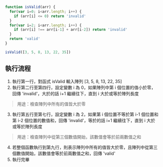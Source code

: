 ``` js
function isValid(arr) {
  for(var i=0; i<arr.length; i++) {
    if (arr[i] <= 0) return 'invalid'
  }
  for(var i=2; i<arr.length; i++) {
    if (arr[i] !== arr[i-1] + arr[i-2]) return 'invalid'
  }
  return 'valid'
}

isValid([3, 5, 8, 13, 22, 35])
```

## 執行流程
1. 執行第一行，對函式 isValid 輸入陣列 [3, 5, 8, 13, 22, 35]
2. 執行第二行至第四行，設定變數 i 為 0，如果陣列中第 i 個位置的值小於零，回傳 'invalid'，大於的話 i+1 繼續往下，直到 i 大於或等於陣列長度
>用途：檢查陣列中所有的值皆大於零
3. 執行第五行至第七行，設定變數 i 為 2，如果第 i 個位置不等於第 i-1 個位置和第 i-2 個位置的數值和，回傳 'invalid'，等於的話 i+1 繼續往下，直到 i 大於或等於陣列長度
>用途：檢查陣列中從第三個數值開始，該數值會等於前兩數值之和
4. 若整個函數執行到第九行，則表示陣列中所有的值皆大於零，且陣列中從第三個數值開始，該數值會等於前兩數值之和，回傳 'valid'
5. 執行完畢